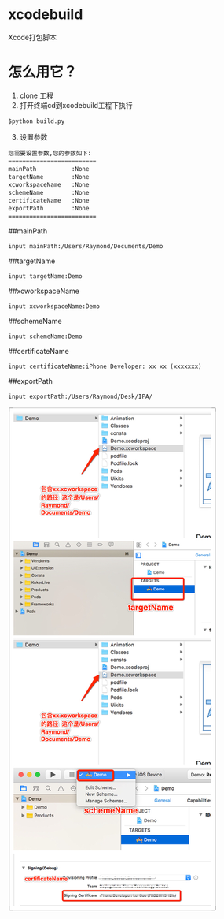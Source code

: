 # xcodebuild
Xcode打包脚本


# 怎么用它？
1. clone 工程
2. 打开终端cd到xcodebuild工程下执行
```shell
$python build.py
```
3. 设置参数
```shell
您需要设置参数,您的参数如下:
=========================
mainPath          :None
targetName        :None
xcworkspaceName   :None
schemeName        :None
certificateName   :None
exportPath        :None
=========================
```
##mainPath
  ```shell
  input mainPath:/Users/Raymond/Documents/Demo
  ```
##targetName
  ```shell
  input targetName:Demo
  ```
##xcworkspaceName
  ```shell
  input xcworkspaceName:Demo
  ```
##schemeName
  ```shell
  input schemeName:Demo
  ```
##certificateName
  ```shell
  input certificateName:iPhone Developer: xx xx (xxxxxxx)
  ```
##exportPath
  ```shell
  input exportPath:/Users/Raymond/Desk/IPA/
  ```
  ![image](https://github.com/fanrr/xcodebuild/blob/master/help.jpeg)
